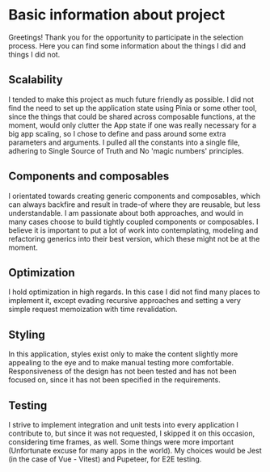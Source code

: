 # Basic information about project

Greetings! Thank you for the opportunity to participate in the selection process. Here you can find some information about the things I did and things I did not.


## Scalability

I tended to make this project as much future friendly as possible. I did not find the need to set up the application state using Pinia or some other tool, since the things that could be shared across composable functions, at the moment, would only clutter the App state if one was really necessary for a big app scaling, so I chose to define and pass around some extra parameters and arguments. I pulled all the constants into a single file, adhering to Single Source of Truth and No 'magic numbers' principles.


## Components and composables

I orientated towards creating generic components and composables, which can always backfire and result in trade-of where they are reusable, but less understandable. I am passionate about both approaches, and would in many cases choose to build tightly coupled components or composables. I believe it is important to put a lot of work into contemplating, modeling and refactoring generics into their best version, which these might not be at the moment.


## Optimization

I hold optimization in high regards. In this case I did not find many places to implement it, except evading recursive approaches and setting a very simple request memoization with time revalidation.


## Styling

In this application, styles exist only to make the content slightly more appealing to the eye and to make manual testing more comfortable. Responsiveness of the design has not been tested and has not been focused on, since it has not been specified in the requirements.


## Testing

I strive to implement integration and unit tests into every application I contribute to, but since it was not requested, I skipped it on this occasion, considering time frames, as well. Some things were more important (Unfortunate excuse for many apps in the world). My choices would be Jest (in the case of Vue - Vitest) and Pupeteer, for E2E testing.